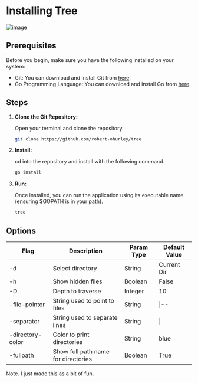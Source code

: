 
# Installing Tree

![image](https://github.com/robert-ohurley/tree/assets/96722504/9a3d2b8a-54a6-4dc0-b6b8-186c291d4f69)

## Prerequisites

Before you begin, make sure you have the following installed on your system:

- Git: You can download and install Git from [here](https://git-scm.com/downloads).
- Go Programming Language: You can download and install Go from [here](https://golang.org/dl/).

## Steps

1. **Clone the Git Repository:**

   Open your terminal and clone the repository.

   ```bash
   git clone https://github.com/robert-ohurley/tree
   ```
2. **Install:**
   
   cd into the repository and install with the following command.


   ```bash
   go install
   ```
3. **Run:**
   
   Once installed, you can run the application using its executable name (ensuring $GOPATH is in your path).


   ```bash
   tree
   ```

## Options
| Flag              | Description                        | Param Type | Default Value |
|-------------------|------------------------------------|------------|---------------|
| -d                | Select directory                   | String     | Current Dir   |
| -h                | Show hidden files                  | Boolean    | False         |
| -D                | Depth to traverse                  | Integer    | 10            |
| -file-pointer     | String used to point to files      | String     | \|\--           |
| -separator        | String used to separate lines      | String     | \|             |
| -directory-color  | Color to print directories         | String     | blue          |
| -fullpath         | Show full path name for directories| Boolean    | True          |


Note. I just made this as a bit of fun.
